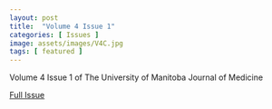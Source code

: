 ```yaml
---
layout: post
title:  "Volume 4 Issue 1"
categories: [ Issues ]
image: assets/images/V4C.jpg
tags: [ featured ]
---
```


Volume 4 Issue 1 of The University of Manitoba Journal of Medicine

<a href = "/assets/documents/V4I1/V4I1.pdf"> Full Issue </a>